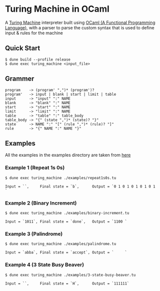 # Turing Machine in OCaml

A [Turing Machine](https://en.wikipedia.org/wiki/Turing_machine) interpreter built using [OCaml (A Functional Programming Language)](https://ocaml.org/), with a parser to parse the custom syntax that is used to define input & rules for the machine

## Quick Start

```console
$ dune build --profile release
$ dune exec turing_machine <input_file>
```

## Grammer

```
program    -> (program' ",")* (program')?
program'   -> input | blank | start | limit | table 
input      -> "input" ":" NAME
blank      -> "blank" ":" NAME
start      -> "start" ":" NAME
limit      -> "limit" ":" NAME
table      -> "table" ":" table_body
table_body -> "{" (state ",")* (state)? "}"
state      -> NAME ":" "[" (rule ",")* (rule)? "]"
rule       -> "{" NAME ":" NAME "}"
```

## Examples

All the examples in the examples directory are taken from [here](https://turingmachine.io)

### Example 1 (Repeat 1s 0s)

```console
$ dune exec turing_machine ./examples/repeat1s0s.tu

Input = ``,     Final state = `b`,      Output = `0 1 0 1 0 1 0 1 0 1 `
```

### Example 2 (Binary Increment)

```console
$ dune exec turing_machine ./examples/binary-increment.tu 

Input = `1011`, Final state = `done`,	Output = `1100 `
```

### Example 3 (Palindrome)

```console
$ dune exec turing_machine ./examples/palindrome.tu 

Input = `abba`, Final state = `accept`,	Output = `     `
```

### Example 4 (3 State Busy Beaver)

```console
$ dune exec turing_machine ./examples/3-state-busy-beaver.tu 

Input = ``,     Final state = `H`,      Output = `111111`
```

